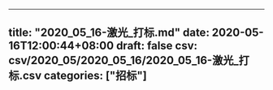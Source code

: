 
---
title: "2020_05_16-激光_打标.md"
date: 2020-05-16T12:00:44+08:00
draft: false
csv: csv/2020_05/2020_05_16/2020_05_16-激光_打标.csv
categories: ["招标"]
---
